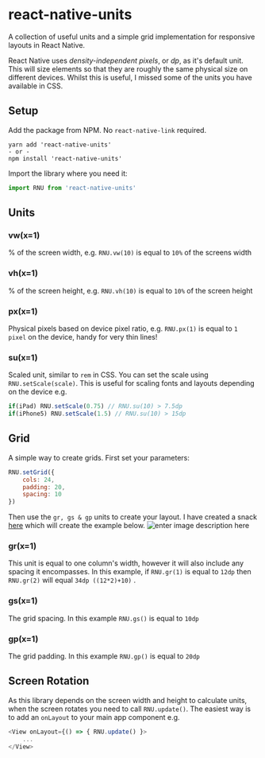 

# react-native-units

A collection of useful units and a simple grid implementation for responsive layouts in React Native.

React Native uses *density-independent pixels*, or *dp*, as it's default unit. This will size elements so that they are roughly the same physical size on different devices. Whilst this is useful, I missed some of the units you have available in CSS. 

## Setup
Add the package from NPM. No `react-native-link` required.
```
yarn add 'react-native-units'
- or - 
npm install 'react-native-units'
```

Import the library where you need it:
```javascript
import RNU from 'react-native-units'
```


## Units

### vw(x=1)
% of the screen width, e.g. `RNU.vw(10)` is equal to `10%` of the screens width

### vh(x=1)
% of the screen height, e.g. `RNU.vh(10)` is equal to `10%` of the screen height

### px(x=1)
Physical pixels based on device pixel ratio, e.g. `RNU.px(1)` is equal to `1 pixel` on the device, handy for very thin lines!

### su(x=1)
Scaled unit, similar to `rem` in CSS. You can set the scale using `RNU.setScale(scale)`. This is useful for scaling fonts and layouts depending on the device e.g.

```javascript
if(iPad) RNU.setScale(0.75) // RNU.su(10) > 7.5dp
if(iPhone5) RNU.setScale(1.5) // RNU.su(10) > 15dp
```

## Grid

A simple way to create grids. First set your parameters:

```javascript
RNU.setGrid({
	cols: 24, 
	padding: 20, 
	spacing: 10 
})
```
Then use the `gr, gs & gp` units to create your layout. I have created a snack [here](https://snack.expo.io/@alexfoxy/react-native-units-grid-example) which will create the example below.
![enter image description here](https://i.imgur.com/FbC45qM.png)

### gr(x=1)
This unit is equal to one column's width, however it will also include any spacing it encompasses. In this example, if `RNU.gr(1)` is equal to `12dp` then `RNU.gr(2)` will equal `34dp ((12*2)+10)` .

### gs(x=1)
The grid spacing. In this example `RNU.gs()` is equal to `10dp`

### gp(x=1)
The grid padding. In this example `RNU.gp()` is equal to `20dp`


## Screen Rotation
As this library depends on the screen width and height to calculate units, when the screen rotates you need to call `RNU.update()`. The easiest way is to add an `onLayout` to your main app component e.g.
```javascript
<View onLayout={() => { RNU.update() }>
	...
</View>
```


